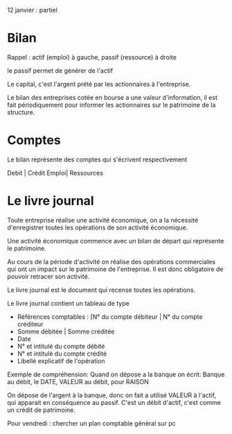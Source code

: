 12 janvier : partiel

# Bilan

Rappel : actif (emploi) à gauche, passif (ressource) à droite

le passif permet de générer de l'actif

Le capital, c'est l'argent prété par les actionnaires à l'entreprise.

Le bilan des entreprises cotée en bourse a une valeur d'information, il est fait périodiquement pour informer les actionnaires sur le patrimoine de la structure.

# Comptes 

Le bilan représente des comptes qui s'écrivent respectivement 

Debit | Crédit
Emploi| Ressources

# Le livre journal

Toute entreprise réalise une activité économique, on a la nécessité d'enregistrer toutes les opérations de son activité économique.

Une activité économique commence avec un bilan de départ qui représente le patrimoine.

Au cours de la période d'activité on réalise des opérations commerciales qui ont un impact sur le patrimoine de l'entreprise. Il est donc obligatoire de pouvoir retracer son activité.

Le livre journal est le document qui recense toutes les opérations.

Le livre journal contient un tableau de type

* Références comptables : 
 [N° du compte débiteur |  N° du compte créditeur 
* Somme débitée | Somme créditée
* Date
* N° et intitulé du compte débité
* N° et intitulé du compte crédité
* Libellé explicatif de l'opération

Exemple de compréhension: 
Quand on dépose a la banque on écrit:
Banque au débit, le DATE, VALEUR au débit, pour RAISON

On dépose de l'argent à la banque, donc on fait a utilisé VALEUR à l'actif, qui apparait en conséquence au passif. C'est un débit d'actif, c'est comme un crédit de patrimoine. 

Pour vendredi : chercher un plan comptable général sur pc
